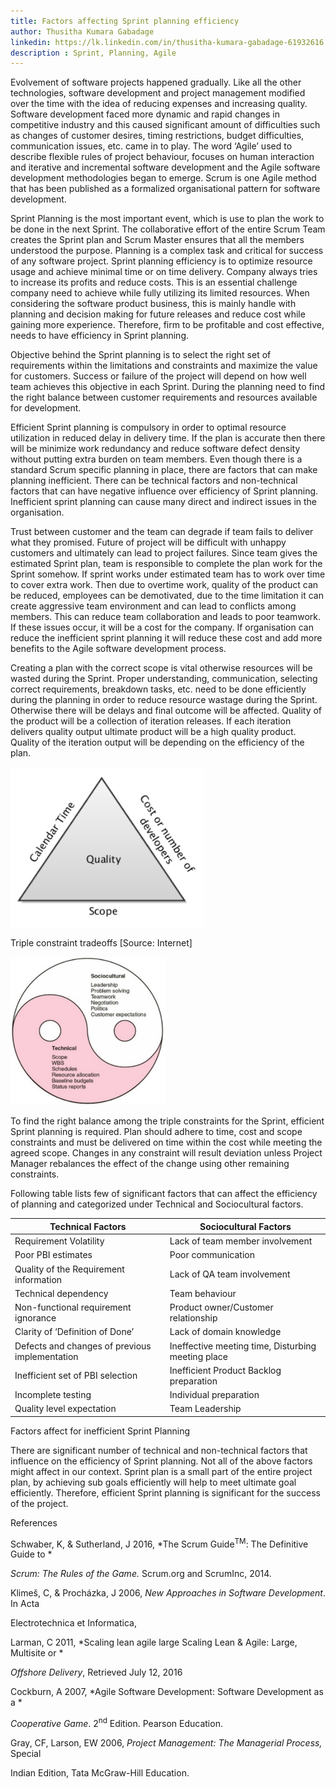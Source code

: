 ```yaml
---
title: Factors affecting Sprint planning efficiency
author: Thusitha Kumara Gabadage
linkedin: https://lk.linkedin.com/in/thusitha-kumara-gabadage-61932616
description : Sprint, Planning, Agile
---
```


Evolvement of software projects happened gradually. Like all the other
technologies, software development and project management modified over
the time with the idea of reducing expenses and increasing quality.
Software development faced more dynamic and rapid changes in competitive
industry and this caused significant amount of difficulties such as
changes of customer desires, timing restrictions, budget difficulties,
communication issues, etc. came in to play. The word ‘Agile’ used to
describe flexible rules of project behaviour, focuses on human
interaction and iterative and incremental software development and the
Agile software development methodologies began to emerge. Scrum is one
Agile method that has been published as a formalized organisational
pattern for software development.

Sprint Planning is the most important event, which is use to plan the
work to be done in the next Sprint. The collaborative effort of the
entire Scrum Team creates the Sprint plan and Scrum Master ensures that
all the members understood the purpose. Planning is a complex task and
critical for success of any software project. Sprint planning efficiency
is to optimize resource usage and achieve minimal time or on time
delivery. Company always tries to increase its profits and reduce costs.
This is an essential challenge company need to achieve while fully
utilizing its limited resources. When considering the software product
business, this is mainly handle with planning and decision making for
future releases and reduce cost while gaining more experience.
Therefore, firm to be profitable and cost effective, needs to have
efficiency in Sprint planning.

Objective behind the Sprint planning is to select the right set of
requirements within the limitations and constraints and maximize the
value for customers. Success or failure of the project will depend on
how well team achieves this objective in each Sprint. During the
planning need to find the right balance between customer requirements
and resources available for development.

Efficient Sprint planning is compulsory in order to optimal resource
utilization in reduced delay in delivery time. If the plan is accurate
then there will be minimize work redundancy and reduce software defect
density without putting extra burden on team members. Even though there
is a standard Scrum specific planning in place, there are factors that
can make planning inefficient. There can be technical factors and
non-technical factors that can have negative influence over efficiency
of Sprint planning. Inefficient sprint planning can cause many direct
and indirect issues in the organisation.

Trust between customer and the team can degrade if team fails to deliver
what they promised. Future of project will be difficult with unhappy
customers and ultimately can lead to project failures. Since team gives
the estimated Sprint plan, team is responsible to complete the plan work
for the Sprint somehow. If sprint works under estimated team has to work
over time to cover extra work. Then due to overtime work, quality of the
product can be reduced, employees can be demotivated, due to the time
limitation it can create aggressive team environment and can lead to
conflicts among members. This can reduce team collaboration and leads to
poor teamwork. If these issues occur, it will be a cost for the company.
If organisation can reduce the inefficient sprint planning it will
reduce these cost and add more benefits to the Agile software
development process.

Creating a plan with the correct scope is vital otherwise resources will
be wasted during the Sprint. Proper understanding, communication,
selecting correct requirements, breakdown tasks, etc. need to be done
efficiently during the planning in order to reduce resource wastage
during the Sprint. Otherwise there will be delays and final outcome will
be affected. Quality of the product will be a collection of iteration
releases. If each iteration delivers quality output ultimate product
will be a high quality product. Quality of the iteration output will be
depending on the efficiency of the plan.

<img src="/img/Thusitha1.png" width="309" height="256" />

<span id="_Toc475179457" class="anchor"></span> Triple constraint
tradeoffs \[Source: Internet\]

<img src="/img/Thusitha2.jpeg" width="248" height="237" />

To find the right balance among the triple constraints for the Sprint, efficient
Sprint planning is required. Plan should adhere to time, cost and scope
constraints and must be delivered on time within the cost while meeting
the agreed scope. Changes in any constraint will result deviation unless
Project Manager rebalances the effect of the change using other
remaining constraints.

Following table lists few of significant factors that can affect the
efficiency of planning and categorized under Technical and Sociocultural
factors.

| Technical Factors                              | Sociocultural Factors                              |
|------------------------------------------------|----------------------------------------------------|
| Requirement Volatility                         | Lack of team member involvement                    |
| Poor PBI estimates                             | Poor communication                                 |
| Quality of the Requirement information         | Lack of QA team involvement                        |
| Technical dependency                           | Team behaviour                                     |
| Non-functional requirement ignorance           | Product owner/Customer relationship                |
| Clarity of ‘Definition of Done’                | Lack of domain knowledge                           |
| Defects and changes of previous implementation | Ineffective meeting time, Disturbing meeting place |
| Inefficient set of PBI selection               | Inefficient Product Backlog preparation            |
| Incomplete testing                             | Individual preparation                             |
| Quality level expectation                      | Team Leadership                                    |

<span id="_Toc475339815" class="anchor"></span> Factors affect for
inefficient Sprint Planning

There are significant number of technical and non-technical factors that
influence on the efficiency of Sprint planning. Not all of the above
factors might affect in our context. Sprint plan is a small part of the
entire project plan, by achieving sub goals efficiently will help to
meet ultimate goal efficiently. Therefore, efficient Sprint planning is
significant for the success of the project.

References

Schwaber, K, & Sutherland, J 2016, *The Scrum Guide<sup>TM</sup>: The
Definitive Guide to *

*Scrum: The Rules of the Game.* Scrum.org and ScrumInc, 2014.

Klimeš, C, & Procházka, J 2006, *New Approaches in Software
Development*. In Acta

Electrotechnica et Informatica,

Larman, C 2011, *Scaling lean agile large Scaling Lean & Agile: Large,
Multisite or *

*Offshore Delivery*, Retrieved July 12, 2016

Cockburn, A 2007, *Agile Software Development: Software Development as a
*

*Cooperative Game*. 2<sup>nd</sup> Edition. Pearson Education.

Gray, CF, Larson, EW 2006, *Project Management: The Managerial Process,*
Special

Indian Edition, Tata McGraw-Hill Education.
